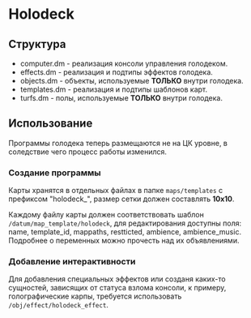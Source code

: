 # Holodeck

## Структура

- computer.dm - реализация консоли управления голодеком.
- effects.dm - реализация и подтипы эффектов голодека.
- objects.dm - объекты, используемые **ТОЛЬКО** внутри голодека.
- templates.dm - реализация и подтипы шаблонов карт.
- turfs.dm - полы, используемые **ТОЛЬКО** внутри голодека.

## Использование

Программы голодека теперь размещаются не на ЦК уровне, в соледствие чего процесс работы изменился.

### Создание программы

Карты хранятся в отдельных файлах в папке `maps/templates` с префиксом "holodeck\_", размер сетки должен составлять **10х10**.

Каждому файлу карты должен соответствовать шаблон `/datum/map_template/holodeck`, для редактирования доступны поля: name, template_id, mappaths, restticted, ambience, ambience_music. Подробнее о переменных можно прочесть над их объявлениями.

### Добавление интерактивности

Для добавления специальных эффектов или созданя каких-то сущностей, зависящих от статуса взлома консоли, к примеру, голографические карпы, требуется использовать `/obj/effect/holodeck_effect`.
